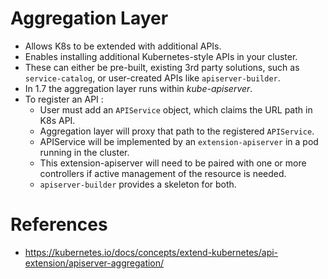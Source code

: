 # Aggregation Layer
* Allows K8s to be extended with additional APIs.
* Enables installing additional Kubernetes-style APIs in your cluster.
* These can either be pre-built, existing 3rd party solutions, such as `service-catalog`, or user-created APIs like `apiserver-builder`.
* In 1.7 the aggregation layer runs within _kube-apiserver_.
* To register an API :
	* User must add an `APIService` object, which claims the URL path in K8s API.
	* Aggregation layer will proxy that path to the registered `APIService`.
	* APIService will be implemented by an `extension-apiserver` in a pod running in the cluster.
	* This extension-apiserver will need to be paired with one or more controllers if active management of the resource is needed.
	* `apiserver-builder` provides a skeleton for both.
# References
* https://kubernetes.io/docs/concepts/extend-kubernetes/api-extension/apiserver-aggregation/
